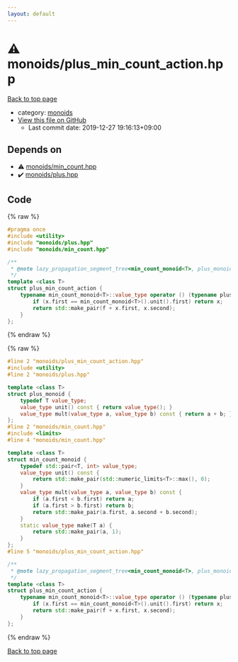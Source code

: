 ```yaml
---
layout: default
---
```


<!-- mathjax config similar to math.stackexchange -->
<script type="text/javascript" async
  src="https://cdnjs.cloudflare.com/ajax/libs/mathjax/2.7.5/MathJax.js?config=TeX-MML-AM_CHTML">
</script>
<script type="text/x-mathjax-config">
  MathJax.Hub.Config({
    TeX: { equationNumbers: { autoNumber: "AMS" }},
    tex2jax: {
      inlineMath: [ ['$','$'] ],
      processEscapes: true
    },
    "HTML-CSS": { matchFontHeight: false },
    displayAlign: "left",
    displayIndent: "2em"
  });
</script>

<script type="text/javascript" src="https://cdnjs.cloudflare.com/ajax/libs/jquery/3.4.1/jquery.min.js"></script>
<script src="https://cdn.jsdelivr.net/npm/jquery-balloon-js@1.1.2/jquery.balloon.min.js" integrity="sha256-ZEYs9VrgAeNuPvs15E39OsyOJaIkXEEt10fzxJ20+2I=" crossorigin="anonymous"></script>
<script type="text/javascript" src="../../assets/js/copy-button.js"></script>
<link rel="stylesheet" href="../../assets/css/copy-button.css" />


# :warning: monoids/plus_min_count_action.hpp

<a href="../../index.html">Back to top page</a>

* category: <a href="../../index.html#315142c884fa9bdd2be3b42923ffe964">monoids</a>
* <a href="{{ site.github.repository_url }}/blob/master/monoids/plus_min_count_action.hpp">View this file on GitHub</a>
    - Last commit date: 2019-12-27 19:16:13+09:00




## Depends on

* :warning: <a href="min_count.hpp.html">monoids/min_count.hpp</a>
* :heavy_check_mark: <a href="plus.hpp.html">monoids/plus.hpp</a>


## Code

<a id="unbundled"></a>
{% raw %}
```cpp
#pragma once
#include <utility>
#include "monoids/plus.hpp"
#include "monoids/min_count.hpp"

/**
 * @note lazy_propagation_segment_tree<min_count_monoid<T>, plus_monoid<T>, plus_min_count_action<T> > can count a number of zeros (or, non-zero numbers) in the array
 */
template <class T>
struct plus_min_count_action {
    typename min_count_monoid<T>::value_type operator () (typename plus_monoid<T>::value_type f, typename min_count_monoid<T>::value_type x) const {
        if (x.first == min_count_monoid<T>().unit().first) return x;
        return std::make_pair(f + x.first, x.second);
    }
};

```
{% endraw %}

<a id="bundled"></a>
{% raw %}
```cpp
#line 2 "monoids/plus_min_count_action.hpp"
#include <utility>
#line 2 "monoids/plus.hpp"

template <class T>
struct plus_monoid {
    typedef T value_type;
    value_type unit() const { return value_type(); }
    value_type mult(value_type a, value_type b) const { return a + b; }
};
#line 2 "monoids/min_count.hpp"
#include <limits>
#line 4 "monoids/min_count.hpp"

template <class T>
struct min_count_monoid {
    typedef std::pair<T, int> value_type;
    value_type unit() const {
        return std::make_pair(std::numeric_limits<T>::max(), 0);
    }
    value_type mult(value_type a, value_type b) const {
        if (a.first < b.first) return a;
        if (a.first > b.first) return b;
        return std::make_pair(a.first, a.second + b.second);
    }
    static value_type make(T a) {
        return std::make_pair(a, 1);
    }
};
#line 5 "monoids/plus_min_count_action.hpp"

/**
 * @note lazy_propagation_segment_tree<min_count_monoid<T>, plus_monoid<T>, plus_min_count_action<T> > can count a number of zeros (or, non-zero numbers) in the array
 */
template <class T>
struct plus_min_count_action {
    typename min_count_monoid<T>::value_type operator () (typename plus_monoid<T>::value_type f, typename min_count_monoid<T>::value_type x) const {
        if (x.first == min_count_monoid<T>().unit().first) return x;
        return std::make_pair(f + x.first, x.second);
    }
};

```
{% endraw %}

<a href="../../index.html">Back to top page</a>

